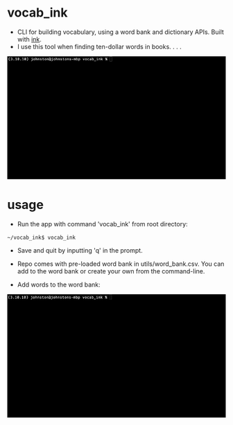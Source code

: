 # vocab_ink
 * CLI for building vocabulary, using a word bank and dictionary APIs. Built with [ink](https://github.com/vadimdemedes/ink).
 * I use this tool when finding ten-dollar words in books. . . .

 ![](capture.gif)

# usage
* Run the app with command 'vocab_ink' from root directory:
```
~/vocab_ink$ vocab_ink
```

* Save and quit by inputting 'q' in the prompt.

* Repo comes with pre-loaded word bank in utils/word_bank.csv. You can add to the word bank or create your own from the command-line.
* Add words to the word bank:

![](capture2.gif)